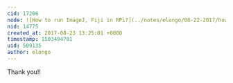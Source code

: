 ```yaml
---
cid: 17206
node: ![How to run ImageJ, Fiji in RPi?](../notes/elongo/08-22-2017/how-to-run-imagej-fiji-in-rpi)
nid: 14775
created_at: 2017-08-23 13:25:01 +0000
timestamp: 1503494701
uid: 509135
author: elongo
---
```


Thank you!!